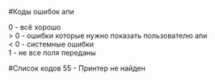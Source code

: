 #Коды ошибок апи

0 - всё хорошо<br>
\> 0 - ошибки которые нужно показать пользователю апи<br>
< 0 - системные ошибки<br>
1 - не все поля переданы<br>

#Список кодов
55 - Принтер не найден
